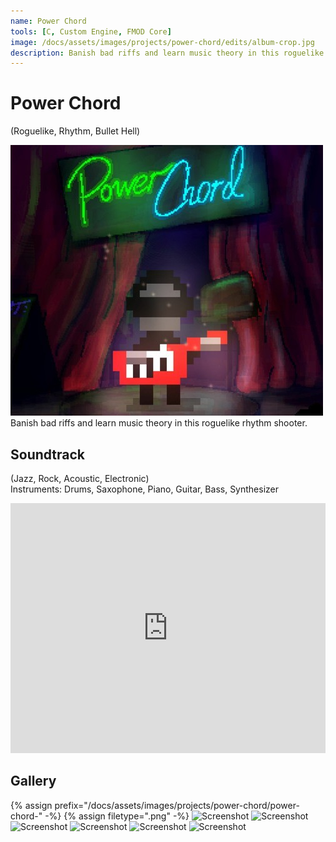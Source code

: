 ```yaml
---
name: Power Chord
tools: [C, Custom Engine, FMOD Core]
image: /docs/assets/images/projects/power-chord/edits/album-crop.jpg
description: Banish bad riffs and learn music theory in this roguelike rhythm shooter.
---
```


# Power Chord
(Roguelike, Rhythm, Bullet Hell)

<div class="row">
<div class="col">
<img src="/docs/assets/images/projects/power-chord/edits/album-crop.jpg" alt="Title Image">
</div>
<div class="col">
Banish bad riffs and learn music theory in this roguelike rhythm shooter.
</div>
</div>

## Soundtrack
(Jazz, Rock, Acoustic, Electronic)\
Instruments: Drums, Saxophone, Piano, Guitar, Bass, Synthesizer
<iframe width="100%" height="400" scrolling="no" frameborder="no" allow="autoplay" src="https://w.soundcloud.com/player/?url=https%3A//api.soundcloud.com/playlists/1488018211&color=%23e7091f&auto_play=false&hide_related=false&show_comments=true&show_user=true&show_reposts=false&show_teaser=true"></iframe>

## Gallery
{% assign prefix="/docs/assets/images/projects/power-chord/power-chord-" -%}
{% assign filetype=".png" -%}
<img src="{{prefix}}1{{filetype}}" alt="Screenshot">
<img src="{{prefix}}2{{filetype}}" alt="Screenshot">
<img src="{{prefix}}3{{filetype}}" alt="Screenshot">
<img src="{{prefix}}4{{filetype}}" alt="Screenshot">
<img src="{{prefix}}5{{filetype}}" alt="Screenshot">
<img src="{{prefix}}6{{filetype}}" alt="Screenshot">